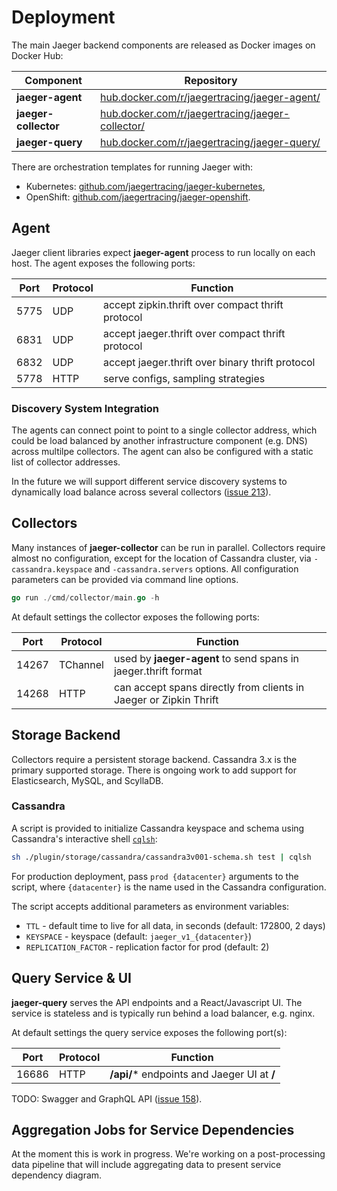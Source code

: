 # Deployment

The main Jaeger backend components are released as Docker images on Docker Hub:

Component             | Repository
--------------------- | ---
**jaeger-agent**      | [hub.docker.com/r/jaegertracing/jaeger-agent/](https://hub.docker.com/r/jaegertracing/jaeger-agent/)
**jaeger-collector**  | [hub.docker.com/r/jaegertracing/jaeger-collector/](https://hub.docker.com/r/jaegertracing/jaeger-collector/)
**jaeger-query**      | [hub.docker.com/r/jaegertracing/jaeger-query/](https://hub.docker.com/r/jaegertracing/jaeger-query/)

There are orchestration templates for running Jaeger with:

  * Kubernetes: [github.com/jaegertracing/jaeger-kubernetes](https://github.com/jaegertracing/jaeger-kubernetes),
  * OpenShift: [github.com/jaegertracing/jaeger-openshift](https://github.com/jaegertracing/jaeger-openshift).

## Agent

Jaeger client libraries expect **jaeger-agent** process to run locally on each host.
The agent exposes the following ports:

Port | Protocol | Function
---- | -------  | ---
5775 | UDP      | accept zipkin.thrift over compact thrift protocol
6831 | UDP      | accept jaeger.thrift over compact thrift protocol
6832 | UDP      | accept jaeger.thrift over binary thrift protocol
5778 | HTTP     | serve configs, sampling strategies

### Discovery System Integration

The agents can connect point to point to a single collector address, which could be
load balanced by another infrastructure component (e.g. DNS) across multilpe collectors.
The agent can also be configured with a static list of collector addresses.

In the future we will support different service discovery systems to dynamically load balance
across several collectors ([issue 213](https://github.com/uber/jaeger/issues/213)).

## Collectors

Many instances of **jaeger-collector** can be run in parallel.
Collectors require almost no configuration, except for the location of Cassandra cluster,
via `-cassandra.keyspace` and `-cassandra.servers` options.
All configuration parameters can be provided via command line options.

```go
go run ./cmd/collector/main.go -h
```

At default settings the collector exposes the following ports: 

Port  | Protocol | Function
----- | -------  | ---
14267 | TChannel | used by **jaeger-agent** to send spans in jaeger.thrift format
14268 | HTTP     | can accept spans directly from clients in Jaeger or Zipkin Thrift 


## Storage Backend

Collectors require a persistent storage backend. Cassandra 3.x is the primary supported storage.
There is ongoing work to add support for Elasticsearch, MySQL, and ScyllaDB.

### Cassandra

A script is provided to initialize Cassandra keyspace and schema
using Cassandra's interactive shell [`cqlsh`][cqlsh]:

```sh
sh ./plugin/storage/cassandra/cassandra3v001-schema.sh test | cqlsh
```

For production deployment, pass `prod {datacenter}` arguments to the script,
where `{datacenter}` is the name used in the Cassandra configuration.

The script accepts additional parameters as environment variables:

  * `TTL` - default time to live for all data, in seconds (default: 172800, 2 days)
  * `KEYSPACE` - keyspace (default: `jaeger_v1_{datacenter}`)
  * `REPLICATION_FACTOR` - replication factor for prod (default: 2)

## Query Service & UI

**jaeger-query** serves the API endpoints and a React/Javascript UI.
The service is stateless and is typically run behind a load balancer, e.g. nginx.

At default settings the query service exposes the following port(s): 

Port  | Protocol | Function
----- | -------  | ---
16686 | HTTP     | **/api/*** endpoints and Jaeger UI at **/**

TODO: Swagger and GraphQL API ([issue 158](https://github.com/uber/jaeger/issues/158)).

## Aggregation Jobs for Service Dependencies

At the moment this is work in progress. We're working on a post-processing data pipeline
that will include aggregating data to present service dependency diagram.


[cqlsh]: http://cassandra.apache.org/doc/latest/tools/cqlsh.html
